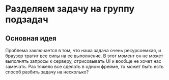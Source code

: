 # Разделяем задачу на группу подзадач

## Основная идея

Проблема заключается в том, что наша задача очень ресурсоемкая, и браузер тратит все силы на ее выполнение. В этот момент он не может выполнять запросы к серверу, отрисовывать UI и вообще не хочет нас замечать. Раз тяжело все сделать в одном фрейме, то может быть есть способ разбить задачу на несколько? 
